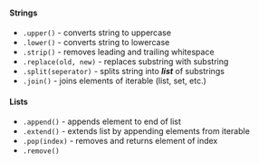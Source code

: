 #### Strings
- `.upper()` - converts string to uppercase
- `.lower()` - converts string to lowercase
- `.strip()` - removes leading and trailing whitespace
- `.replace(old, new)` - replaces substring with substring
- `.split(seperator)` - splits string into ***list*** of substrings
- `.join()` - joins elements of iterable (list, set, etc.)
#### Lists
- `.append()` - appends element to end of list
- `.extend()` - extends list by appending elements from iterable
- `.pop(index)` - removes and returns element of index
- `.remove()`